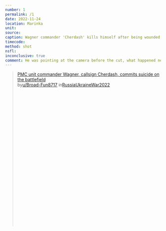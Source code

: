 ```yaml
---
number: 1
permalink: /1
date: 2022-11-24
location: Marinka
unit:
source: 
caption: Wagner commander 'Cherdash' kills himself after being wounded by drone
timecode:
method: shot
nsfl:
inconclusive: true
comment: He was pointing at the camera before the cut, what happened next is unclear.
---
```

<blockquote class="reddit-embed-bq" style="height:500px" data-embed-height="662"><a href="https://www.reddit.com/r/RussiaUkraineWar2022/comments/z3njyu/pmc_unit_commander_wagner_callsign_cherdash/">PMC unit commander Wagner, callsign Cherdash, commits suicide on the battlefield</a><br> by<a href="https://www.reddit.com/user/Broad-Fun8717/">u/Broad-Fun8717</a> in<a href="https://www.reddit.com/r/RussiaUkraineWar2022/">RussiaUkraineWar2022</a></blockquote><script async="" src="https://embed.reddit.com/widgets.js" charset="UTF-8"></script>